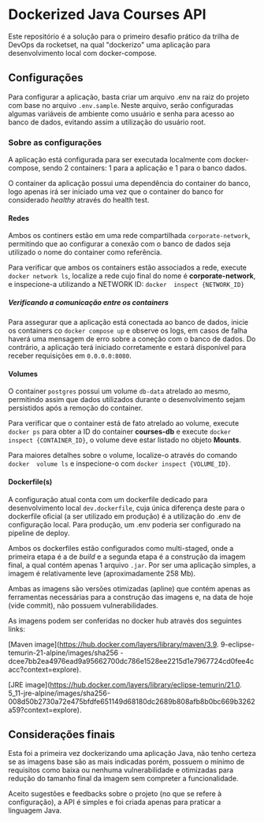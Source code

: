# Dockerized Java Courses API

Este repositório é a solução para o primeiro desafio prático da trilha de 
DevOps da rocketset, na qual "dockerizo" uma aplicação para desenvolvimento local com docker-compose.

## Configurações

Para configurar a aplicação, basta criar um arquivo .env na raiz do projeto 
com base no arquivo `.env.sample`. Neste arquivo, serão configuradas algumas 
variáveis de ambiente como usuário e senha para acesso ao banco de dados, 
evitando assim a utilização do usuário root.

### Sobre as configurações

A aplicação está configurada para ser executada localmente com 
docker-compose, sendo 2 containers: 1 para a aplicação e 1 para o banco dados.

O container da aplicação possui uma dependência do container do banco, logo 
apenas irá ser iniciado uma vez que o container do banco for considerado 
_healthy_ através do health test.

#### Redes

Ambos os continers estão em uma rede compartilhada `corporate-network`, 
permitindo que ao configurar a conexão com o banco de dados seja utilizado o 
nome do container como referência.

Para verificar que ambos os containers estão associados a rede, execute 
`docker network ls`, localize a rede cujo final do nome é 
**corporate-network**, e inspecione-a utilizando a NETWORK ID: `docker 
inspect {NETWORK_ID}`

##### Verificando a comunicação entre os containers

Para assegurar que a aplicação está conectada ao banco de dados, inicie os 
containers co `docker compose up` e observe os logs, em casos de falha 
haverá uma mensagem de erro sobre a coneção com o banco de dados. Do 
contrário, a aplicação terá iniciado corretamente e estará disponível para 
receber requisições em `0.0.0.0:8080`.

#### Volumes

O container `postgres` possui um volume `db-data` atrelado ao mesmo, 
permitindo assim que dados utilizados durante o desenvolvimento sejam 
persistidos após a remoção do container.

Para verificar que o container está de fato atrelado ao volume, execute 
`docker ps` para obter a ID do container **courses-db** e execute `docker 
inspect {CONTAINER_ID}`, o volume deve estar listado no objeto **Mounts**.

Para maiores detalhes sobre o volume, localize-o através do comando `docker 
volume ls` e inspecione-o com `docker inspect {VOLUME_ID}`.

#### Dockerfile(s)

A configuração atual conta com um dockerfile dedicado para desenvolvimento 
local `dev.dockerfile`, cuja única diferença deste para o dockerfile oficial 
(a ser utilizado em produção) é a utilização do .env de configuração local. 
Para produção, um .env poderia ser configurado na pipeline de deploy.

Ambos os dockerfiles estão configurados como multi-staged, onde a primeira 
etapa é a de _build_ e a segunda etapa é a construção da imagem final, a 
qual contém apenas 1 arquivo `.jar`. Por ser uma aplicação simples, a imagem 
é relativamente leve (aproximadamente 258 Mb).

Ambas as imagens são versões otimizadas (apline) que contém apenas as 
ferramentas necessárias para a construção das imagens e, na data de hoje 
(vide commit), não possuem vulnerabilidades.

As imagens podem ser conferidas no docker hub através dos seguintes links:

[Maven image](https://hub.docker.com/layers/library/maven/3.9.
9-eclipse-temurin-21-alpine/images/sha256
-dcee7bb2ea4976ead9a95662700dc786e1528ee2215d1e7967724cd0fee4cacc?context=explore).

[JRE image](https://hub.docker.com/layers/library/eclipse-temurin/21.0.
5_11-jre-alpine/images/sha256-008d50b2730a72e475bfdfe651149d68180dc2689b808afb8b0bc669b3262a59?context=explore).

## Considerações finais

Esta foi a primeira vez dockerizando uma aplicação Java, não tenho certeza 
se as imagens base são as mais indicadas porém, possuem o mínimo de 
requisitos como baixa ou nenhuma vulnerabilidade e otimizadas para redução 
do tamanho final da imagem sem compreter a funcionalidade.

Aceito sugestões e feedbacks sobre o projeto (no que se refere à 
configuração), a API é simples e foi criada apenas para praticar a linguagem 
Java.